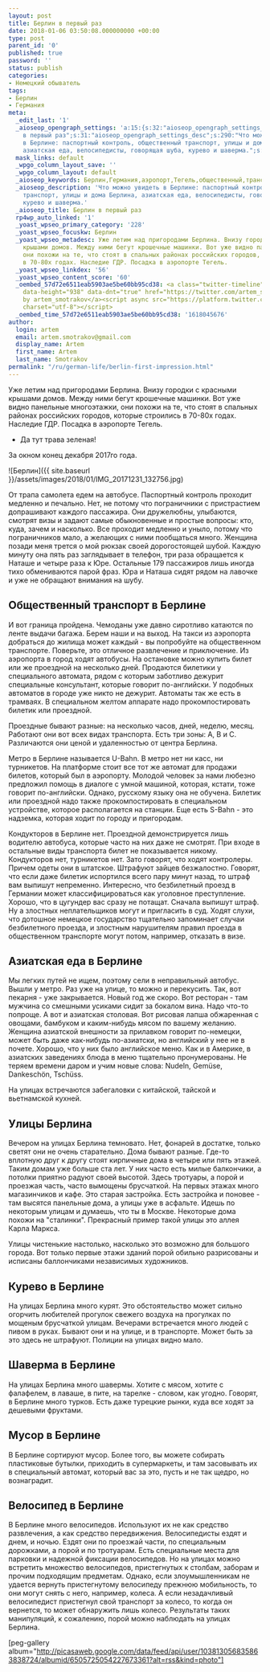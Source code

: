 ```yaml
---
layout: post
title: Берлин в первый раз
date: 2018-01-06 03:50:08.000000000 +00:00
type: post
parent_id: '0'
published: true
password: ''
status: publish
categories:
- Немецкий обыватель
tags:
- Берлин
- Германия
meta:
  _edit_last: '1'
  _aioseop_opengraph_settings: 'a:15:{s:32:"aioseop_opengraph_settings_title";s:35:"Берлин
    в первый раз";s:31:"aioseop_opengraph_settings_desc";s:290:"Что можно увидеть
    в Берлине: паспортный контроль, общественный транспорт, улицы и дома Берлина,
    азиатская еда, велосипедисты, говорящая шуба, курево и шаверма.";s:32:"aioseop_opengraph_settings_image";s:90:"/wp-content/uploads/2018/01/IMG_20171231_132756-1024x576.jpg";s:36:"aioseop_opengraph_settings_customimg";s:0:"";s:37:"aioseop_opengraph_settings_imagewidth";s:0:"";s:38:"aioseop_opengraph_settings_imageheight";s:0:"";s:32:"aioseop_opengraph_settings_video";s:0:"";s:37:"aioseop_opengraph_settings_videowidth";s:0:"";s:38:"aioseop_opengraph_settings_videoheight";s:0:"";s:35:"aioseop_opengraph_settings_category";s:7:"article";s:34:"aioseop_opengraph_settings_section";s:0:"";s:30:"aioseop_opengraph_settings_tag";s:0:"";s:34:"aioseop_opengraph_settings_setcard";s:7:"summary";s:44:"aioseop_opengraph_settings_customimg_twitter";s:0:"";s:44:"aioseop_opengraph_settings_customimg_checker";s:1:"0";}'
  mask_links: default
  _wpgo_column_layout_save: ''
  _wpgo_column_layout: default
  _aioseop_keywords: Берлин,Германия,аэропорт,Тегель,общественный,транспорт,метро,билет,U-Bahn,автобус,трамвай,шаверма,велосипед,мусор,улицы,брусчатка
  _aioseop_description: 'Что можно увидеть в Берлине: паспортный контроль, общественный
    транспорт, улицы и дома Берлина, азиатская еда, велосипедисты, говорящая шуба,
    курево и шаверма.'
  _aioseop_title: Берлин в первый раз
  rp4wp_auto_linked: '1'
  _yoast_wpseo_primary_category: '228'
  _yoast_wpseo_focuskw: Берлин
  _yoast_wpseo_metadesc: Уже летим над пригородами Берлина. Внизу городки с красными
    крышами домов. Между ними бегут крошечные машинки. Вот уже видно панельные многоэтажки,
    они похожи на те, что стоят в спальных районах российских городов, которые строились
    в 70-80х годах. Наследие ГДР. Посадка в аэропорте Тегель.
  _yoast_wpseo_linkdex: '56'
  _yoast_wpseo_content_score: '60'
  _oembed_57d72e6511eab5903ae5be60bb95cd38: <a class="twitter-timeline" data-width="625"
    data-height="938" data-dnt="true" href="https://twitter.com/artem_smotrakov?ref_src=twsrc%5Etfw">Tweets
    by artem_smotrakov</a><script async src="https://platform.twitter.com/widgets.js"
    charset="utf-8"></script>
  _oembed_time_57d72e6511eab5903ae5be60bb95cd38: '1618045676'
author:
  login: artem
  email: artem.smotrakov@gmail.com
  display_name: Artem
  first_name: Artem
  last_name: Smotrakov
permalink: "/ru/german-life/berlin-first-impression.html"
---
```

Уже летим над пригородами Берлина. Внизу городки с красными крышами домов. Между ними бегут крошечные машинки. Вот уже видно панельные многоэтажки, они похожи на те, что стоят в спальных районах российских городов, которые строились в 70-80х годах. Наследие ГДР. Посадка в аэропорте Тегель.

- Да тут трава зеленая!

За окном конец декабря 2017го года.

![Берлин]({{ site.baseurl }}/assets/images/2018/01/IMG_20171231_132756.jpg)

<!--more-->

От трапа самолета едем на автобусе. Паспортный контроль проходит медленно и печально. Нет, не потому что пограничники с пристрастием допрашивают каждого пассажира. Они дружелюбны, улыбаются, смотрят визы и задают самые обыкновенные и простые вопросы: кто, куда, зачем и насколько. Все проходит медленно и уныло, потому что пограничников мало, а желающих с ними пообщаться много. Женщина позади меня трется о мой рюкзак своей дорогостоящей шубой. Каждую минуту она пять раз заглядывает в телефон, три раза обращается к Наташе и четыре раза к Юре. Остальные 179 пассажиров лишь иногда тихо обмениваются парой фраз. Юра и Наташа сидят рядом на лавочке и уже не обращают внимания на шубу.

## Общественный транспорт в Берлине

И вот граница пройдена. Чемоданы уже давно сиротливо катаются по ленте выдачи багажа. Берем наши и на выход. На такси из аэропорта добраться до жилища может каждый - вы попробуйте на общественном транспорте. Поверьте, это отличное развлечение и приключение. Из аэропорта в город ходят автобусы. На остановке можно купить билет или же проездной на несколько дней. Продаются билетики у специального автомата, рядом с которым заботливо дежурит специальные консультант, которые говорит по-английски. У подобных автоматов в городе уже никто не дежурит. Автоматы так же есть в трамваях. В специальном желтом аппарате надо прокомпостировать билетик или проездной.

Проездные бывают разные: на несколько часов, дней, неделю, месяц. Работают они вот всех видах транспорта. Есть три зоны: A, B и С. Различаются они ценой и удаленностью от центра Берлина.

Метро в Берлине называется U-Bahn. В метро нет ни касс, ни турникетов. На платформе стоит все тот же автомат для продажи билетов, который был в аэропорту. Молодой человек за нами любезно предложил помощь в диалоге с умной машиной, которая, кстати, тоже говорит по-английски. Однако, русскому языку она не обучена. Билетик или проездной надо также прокомпостировать в специальном устройстве, которое располагается на станции. Еще есть S-Bahn - это надземка, которая ходит по городу и пригородам.

Кондукторов в Берлине нет. Проездной демонстрируется лишь водителю автобуса, которые часто на них даже не смотрят. При входе в остальные виды транспорта билет не показывается никому. Кондукторов нет, турникетов нет. Зато говорят, что ходят контролеры. Причем одеты они в штатское. Штрафуют зайцев безжалостно. Говорят, что если даже билетик испортился всего пару минут назад, то штраф вам выпишут непременно. Интересно, что безбилетный проезд в Германии может классифицироваться как уголовное преступление. Хорошо, что в цугундер вас сразу не потащат. Сначала выпишут штраф. Ну а злостных неплательщиков могут и пригласить в суд. Ходят слухи, что дотошное немецкое государство тщательно запоминает случаи безбилетного проезда, и злостным нарушителям правил проезда в общественном транспорте могут потом, например, отказать в визе.

## Азиатская еда в Берлине

Мы легких путей не ищем, поэтому сели в неправильный автобус. Вышли у метро. Раз уже на улице, то можно и перекусить. Так, вот пекарня - уже закрывается. Новый год же скоро. Вот ресторан - там мужчина со смешными усиками сидит за бокалом вина. Надо что-то попроще. А вот и азиатская столовая. Вот рисовая лапша обжаренная с овощами, бамбуком и каким-нибудь мясом по вашему желанию. Женщина азиатской внешности за прилавком говорит по-немецки, может быть даже как-нибудь по-азиатски, но английский у нее не в почете. Хорошо, что у них было английское меню. Как и в Америке, в азиатских заведениях блюда в меню тщательно пронумерованы. Не теряем времени даром и учим новые слова:&nbsp;Nudeln, Gemüse, Dankeschön, Tschüss.

На улицах встречаются забегаловки с китайской, тайской и вьетнамской кухней.

## Улицы Берлина

Вечером на улицах Берлина темновато. Нет, фонарей в достатке, только светят они не очень старательно. Дома бывают разные. Где-то вплотную друг к другу стоят кирпичные дома в четыре или пять этажей. Таким домам уже больше ста лет. У них часто есть милые балкончики, а потолки приятно радуют своей высотой. Здесь тротуары, а порой и проезжая часть, часто вымощены брусчаткой. На первых этажах много магазинчиков и кафе. Это старая застройка. Есть застройка и поновее - там высятся панельные дома, а улицы уже в асфальте. Идешь по некоторым улицам и думаешь, что ты в Москве. Некоторые дома похожи на "сталинки". Прекрасный пример такой улицы это аллея Карла Маркса.

Улицы чистенькие настолько, насколько это возможно для большого города. Вот только первые этажи зданий порой обильно разрисованы и исписаны баллончиками независимых художников.

## Курево в Берлине

На улицах Берлина много курят. Это обстоятельство может сильно огорчить любителей прогулок свежего воздуха на прогулках по мощеным брусчаткой улицам. Вечерами встречается много людей с пивом в руках. Бывают они и на улице, и в транспорте. Может быть за это здесь не штрафуют. Полиции на улицах видно мало.

## Шаверма в Берлине

На улицах Берлина много шавермы. Хотите с мясом, хотите с фалафелем, в лаваше, в пите, на тарелке - словом, как угодно. Говорят, в Берлине много турков. Есть даже турецкие рынки, куда все ходят за дешевыми фруктами.

## Мусор в Берлине

В Берлине сортируют мусор. Более того, вы можете собирать пластиковые бутылки, приходить в супермаркеты, и там засовывать их в специальный автомат, который вас за это, пусть и не так щедро, но вознаградит.

## Велосипед в Берлине

В Берлине много велосипедов. Используют их не как средство развлечения, а как средство передвижения. Велосипедисты ездят и днем, и ночью. Ездят они по проезжай части, по специальным дорожками, а порой и по тротуарам. Есть специальные места для парковки и надежной фиксации велосипедов. Но на улицах можно встретить множество велосипедов, пристегнутых к столбам, заборам и прочим подходящим предметам. Однако, если злоумышленникам не удается вернуть пристегнутому велосипеду прежнюю мобильность, то они могут снять с него, например, колеса. А если незадачливый велосипедист пристегнул свой транспорт за колесо, то когда он вернется, то может обнаружить лишь колесо. Результаты таких манипуляций, к сожалению, порой можно наблюдать на улицах Берлина.

[peg-gallery album="http://picasaweb.google.com/data/feed/api/user/103813056835863838724/albumid/6505725054227673361?alt=rss&kind=photo"]

